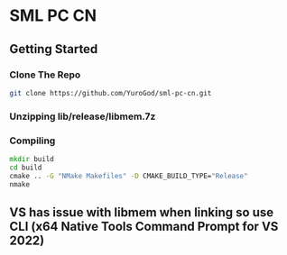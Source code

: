 # SML PC CN
<!-- GETTING STARTED -->
## Getting Started

### Clone The Repo

```sh
git clone https://github.com/YuroGod/sml-pc-cn.git
```

### Unzipping lib/release/libmem.7z


### Compiling

```cmd
mkdir build
cd build
cmake .. -G "NMake Makefiles" -D CMAKE_BUILD_TYPE="Release"
nmake
```
## VS has issue with libmem when linking so use CLI (x64 Native Tools Command Prompt for VS 2022)

